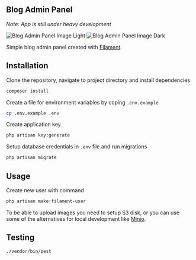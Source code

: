 ## Blog Admin Panel
<p><i>Note: App is still under heavy development</i></p>

<img src="https://user-images.githubusercontent.com/23532087/155858449-2a4af2ae-dd7e-40a5-ad83-7969232d26de.png" alt="Blog Admin Panel Image Light">
<img src="https://user-images.githubusercontent.com/23532087/155858457-05071bb4-461e-4a51-ac93-07818c181fcb.png" alt="Blog Admin Panel Image Dark">

Simple blog admin panel created with <a href="https://filamentphp.com/" target="_blank">Filament</a>. 

## Installation
Clone the repository, navigate to project directory and install dependencies
```bash
composer install
```
  
Create a file for environment variables by coping `.env.example`
```bash
cp .env.example .env
```

Create application key
```bash
php artisan key:generate
```

Setup database credentials in `.env` file and run migrations
```bash
php artisan migrate
```

## Usage

Create new user with command

```bash
php artisan make:filament-user
```

To be able to upload images you need to setup S3 disk, or you can use some of the alternatives for local development like <a href="https://min.io/" target="_blank">Minio</a>.

## Testing
```bash
./vendor/bin/pest
```
